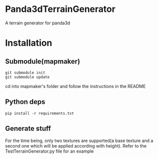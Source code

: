 # Panda3dTerrainGenerator
A terrain generator for panda3d

# Installation

## Submodule(mapmaker)
```
git submodule init
git submodule update
```

cd into mapmaker's folder and follow the instructions in the README

## Python deps
```
pip install -r requirements.txt
```

## Generate stuff
For the time being, only two textures are supported(a base texture and a second one which will be applied according with height). Refer to the TestTerrainGenerator.py file for an example
